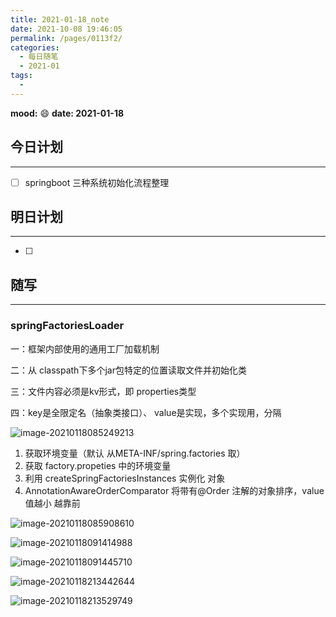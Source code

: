 ```yaml
---
title: 2021-01-18_note
date: 2021-10-08 19:46:05
permalink: /pages/0113f2/
categories:
  - 每日随笔
  - 2021-01
tags:
  - 
---
```

**mood:** :smile:  																		**date: 2021-01-18**  
## 今日计划  
------
- [ ]  springboot 三种系统初始化流程整理
## 明日计划  
------
- [ ]  
## 随写 
------

### springFactoriesLoader

 一：框架内部使用的通用工厂加载机制

 二：从 classpath下多个jar包特定的位置读取文件并初始化类

 三：文件内容必须是kv形式，即 properties类型

 四：key是全限定名（抽象类接口）、 value是实现，多个实现用，分隔

![image-20210118085249213](D:\project\vscode\gitlab\blog\myBlog\docs\每日随笔\2021-01-18_note.assets\image-20210118085249213.png)

1. 获取环境变量（默认 从META-INF/spring.factories 取）
2. 获取 factory.propeties 中的环境变量
3. 利用 createSpringFactoriesInstances 实例化 对象
4. AnnotationAwareOrderComparator 将带有@Order 注解的对象排序，value值越小 越靠前

![image-20210118085908610](D:\project\vscode\gitlab\blog\myBlog\docs\每日随笔\2021-01-18_note.assets\image-20210118085908610.png)

![image-20210118091414988](D:\project\vscode\gitlab\blog\myBlog\docs\每日随笔\2021-01-18_note.assets\image-20210118091414988.png)

![image-20210118091445710](D:\project\vscode\gitlab\blog\myBlog\docs\每日随笔\2021-01-18_note.assets\image-20210118091445710.png)

![image-20210118213442644](D:\project\vscode\gitlab\blog\myBlog\docs\每日随笔\2021-01-18_note.assets\image-20210118213442644.png)

![image-20210118213529749](D:\project\vscode\gitlab\blog\myBlog\docs\每日随笔\2021-01-18_note.assets\image-20210118213529749.png)